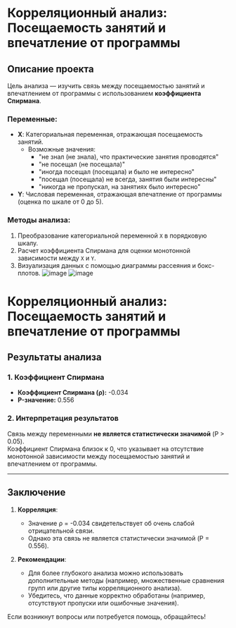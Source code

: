 # Корреляционный анализ: Посещаемость занятий и впечатление от программы

## Описание проекта

Цель анализа — изучить связь между посещаемостью занятий и впечатлением от программы с использованием **коэффициента Спирмана**.

### Переменные:

- **X**: Категориальная переменная, отражающая посещаемость занятий.
  - Возможные значения:
    - "не знал (не знала), что практические занятия проводятся"
    - "не посещал (не посещала)"
    - "иногда посещал (посещала) и было не интересно"
    - "посещал (посещала) не всегда, занятия были интересны"
    - "никогда не пропускал, на занятиях было интересно"
- **Y**: Числовая переменная, отражающая впечатление от программы (оценка по шкале от 0 до 5).

### Методы анализа:

1. Преобразование категориальной переменной `X` в порядковую шкалу.
2. Расчет коэффициента Спирмана для оценки монотонной зависимости между `X` и `Y`.
3. Визуализация данных с помощью диаграммы рассеяния и бокс-плотов.
![image](https://github.com/user-attachments/assets/a8aeebfe-89be-42ba-b94a-65c9f24b9ea9)
![image](https://github.com/user-attachments/assets/816140a0-429c-4679-aa96-859c9308ceee)
# Корреляционный анализ: Посещаемость занятий и впечатление от программы

## Результаты анализа

### 1. Коэффициент Спирмана
- **Коэффициент Спирмана (ρ):** -0.034
- **P-значение:** 0.556

### 2. Интерпретация результатов
Связь между переменными **не является статистически значимой** (P > 0.05).  
Коэффициент Спирмана близок к 0, что указывает на отсутствие монотонной зависимости между посещаемостью занятий и впечатлением от программы.

---

## Заключение

1. **Корреляция**:
   - Значение ρ = -0.034 свидетельствует об очень слабой отрицательной связи.
   - Однако эта связь не является статистически значимой (P = 0.556).

2. **Рекомендации**:
   - Для более глубокого анализа можно использовать дополнительные методы (например, множественные сравнения групп или другие типы корреляционного анализа).
   - Убедитесь, что данные корректно обработаны (например, отсутствуют пропуски или ошибочные значения).

Если возникнут вопросы или потребуется помощь, обращайтесь!
